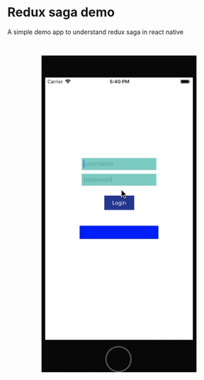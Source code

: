# Redux saga demo
A simple demo app to understand redux saga in react native

<br/>

<p align="center">
  <img src="https://github.com/amitrai98/saga_demo/blob/master/saga_demo.gif?raw=true" width="350"/>
</p>
